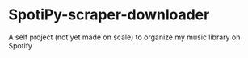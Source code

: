 # SpotiPy-scraper-downloader
A self project (not yet made on scale) to organize my music library on Spotify
